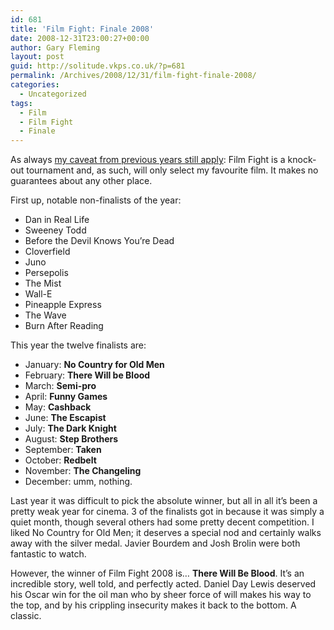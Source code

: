 ```yaml
---
id: 681
title: 'Film Fight: Finale 2008'
date: 2008-12-31T23:00:27+00:00
author: Gary Fleming
layout: post
guid: http://solitude.vkps.co.uk/?p=681
permalink: /Archives/2008/12/31/film-fight-finale-2008/
categories:
  - Uncategorized
tags:
  - Film
  - Film Fight
  - Finale
---
```

As always [my caveat from previous years still apply](/Archives/2007/12/31/film-fight-finale-2007/): Film Fight is a knock-out tournament and, as such, will only select my favourite film. It makes no guarantees about any other place.

First up, notable non-finalists of the year:

  * Dan in Real Life
  * Sweeney Todd
  * Before the Devil Knows You&#8217;re Dead
  * Cloverfield
  * Juno
  * Persepolis
  * The Mist
  * Wall-E
  * Pineapple Express
  * The Wave
  * Burn After Reading

This year the twelve finalists are:

  * January: **No Country for Old Men**
  * February: **There Will be Blood**
  * March: **Semi-pro**
  * April: **Funny Games**
  * May: **Cashback**
  * June: **The Escapist**
  * July: **The Dark Knight**
  * August: **Step Brothers**
  * September: **Taken**
  * October: **Redbelt**
  * November: **The Changeling**
  * December: umm, nothing.

Last year it was difficult to pick the absolute winner, but all in all it&#8217;s been a pretty weak year for cinema. 3 of the finalists got in because it was simply a quiet month, though several others had some pretty decent competition. I liked No Country for Old Men; it deserves a special nod and certainly walks away with the silver medal. Javier Bourdem and Josh Brolin were both fantastic to watch.

However, the winner of Film Fight 2008 is&#8230; **There Will Be Blood**. It&#8217;s an incredible story, well told, and perfectly acted. Daniel Day Lewis deserved his Oscar win for the oil man who by sheer force of will makes his way to the top, and by his crippling insecurity makes it back to the bottom. A classic.